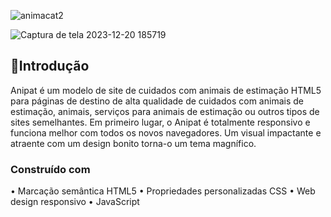 ![animacat2](https://github.com/Arthursouzafut22/website-animalpet/assets/128741183/f0046980-f684-4a40-adc7-91013384a5ae)

![Captura de tela 2023-12-20 185719](https://github.com/Arthursouzafut22/website-animalpet/assets/128741183/5c612f1b-d235-4375-9bf0-fdea13026097)



## 🐶Introdução

Anipat é um modelo de site de cuidados com animais de estimação  HTML5  para páginas de destino de alta qualidade de cuidados com animais de estimação, animais, serviços para animais de estimação ou outros tipos de sites semelhantes. Em primeiro lugar, o Anipat é totalmente responsivo e funciona melhor com todos os novos navegadores. Um visual impactante e atraente com um design bonito torna-o um tema magnífico.

### Construído com

• Marcação semântica HTML5
• Propriedades personalizadas CSS
• Web design responsivo
• JavaScript
